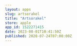 ```yaml
---
layout: apps
slug: artsorakel
title: "Artsorakel"
store: apple
app_id: 1522271415
date: 2023-08-01T10:41:50Z
published: 2020-07-24T07:00:00Z
---
```

